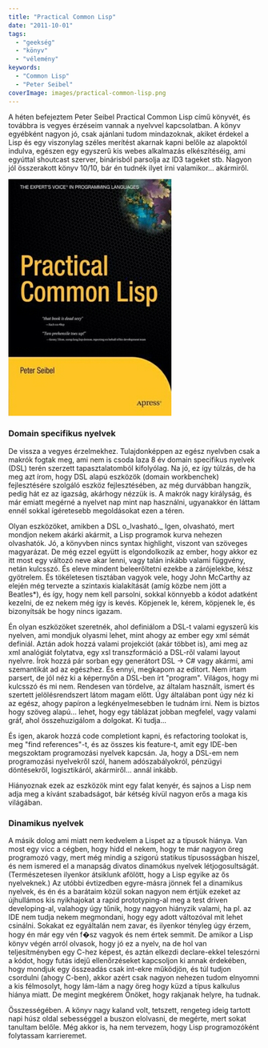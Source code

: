 ```yaml
---
title: "Practical Common Lisp"
date: "2011-10-01"
tags: 
  - "geekség"
  - "könyv"
  - "vélemény"
keywords:
  - "Common Lisp"
  - "Peter Seibel"
coverImage: images/practical-common-lisp.png
---
```


A héten befejeztem Peter Seibel Practical Common Lisp című könyvét, és továbbra is vegyes érzéseim vannak a nyelvvel kapcsolatban. A könyv egyébként nagyon jó, csak ajánlani tudom mindazoknak, akiket érdekel a Lisp és egy viszonylag széles merítést akarnak kapni belőle az alapoktól indulva, egészen egy egyszerű kis webes alkalmazás elkészítéséig, ami egyúttal shoutcast szerver, binárisból parsolja az ID3 tageket stb. Nagyon jól összerakott könyv 10/10, bár én tudnék ilyet írni valamikor... akármiről.

![pcommlisp](images/pcommlisp.jpg)

### Domain specifikus nyelvek

De vissza a vegyes érzelmekhez. Tulajdonképpen az egész nyelvben csak a makrók fogtak meg, ami nem is csoda laza 8 év domain specifikus nyelvek (DSL) terén szerzett tapasztalatomból kifolyólag. Na jó, ez így túlzás, de ha meg azt írom, hogy DSL alapú eszközök (domain workbenchek) fejlesztésére szolgáló eszköz fejlesztésében, az még durvábban hangzik, pedig hát ez az igazság, akárhogy nézzük is. A makrók nagy királyság, és már emiatt megérné a nyelvet nap mint nap használni, ugyanakkor én láttam ennél sokkal ígéretesebb megoldásokat ezen a téren.

Olyan eszközöket, amikben a DSL o_lvasható._ Igen, olvasható, mert mondjon nekem akárki akármit, a Lisp programok kurva nehezen olvashatók. Jó, a könyvben nincs syntax highlight, viszont van szöveges magyarázat. De még ezzel együtt is elgondolkozik az ember, hogy akkor ez itt most egy változó neve akar lenni, vagy talán inkább valami függvény, netán kulcsszó. És eleve mindent beleerőltetni ezekbe a zárójelekbe, kész gyötrelem. És tökéletesen tisztában vagyok vele, hogy John McCarthy az elején még tervezte a szintaxis kialakítását (amíg közbe nem jött a Beatles\*), és így, hogy nem kell parsolni, sokkal könnyebb a kódot adatként kezelni, de ez nekem még így is kevés. Köpjenek le, kérem, köpjenek le, és bizonyítsák be hogy nincs igazam.

Én olyan eszközöket szeretnék, ahol definiálom a DSL-t valami egyszerű kis nyelven, ami mondjuk olyasmi lehet, mint ahogy az ember egy xml sémát definiál. Aztán adok hozzá valami projekciót (akár többet is), ami meg az xml analógiát folytatva, egy xsl transzformáció a DSL-ről valami layout nyelvre. Írok hozzá pár sorban egy generátort DSL → C# vagy akármi, ami szemantikát ad az egészhez. És ennyi, megkapom az editort. Nem írtam parsert, de jól néz ki a képernyőn a DSL-ben írt "program". Világos, hogy mi kulcsszó és mi nem. Rendesen van tördelve, az általam használt, ismert és szertett jelölésrendszert látom magam előtt. Úgy általában pont úgy néz ki az egész, ahogy papíron a legkényelmesebben le tudnám írni. Nem is biztos hogy szöveg alapú... lehet, hogy egy táblázat jobban megfelel, vagy valami gráf, ahol összehuzigálom a dolgokat. Ki tudja...

És igen, akarok hozzá code completiont kapni, és refactoring toolokat is, meg "find references"-t, és az összes kis feature-t, amit egy IDE-ben megszoktam programozási nyelvek kapcsán. Ja, hogy a DSL-em nem programozási nyelvekről szól, hanem adószabályokról, pénzügyi döntésekről, logisztikáról, akármiről... annál inkább.

Hiányoznak ezek az eszközök mint egy falat kenyér, és sajnos a Lisp nem adja meg a kívánt szabadságot, bár kétség kívül nagyon erős a maga kis világában.

### Dinamikus nyelvek

A másik dolog ami miatt nem kedvelem a Lispet az a típusok hiánya. Van most egy vicc a cégben, hogy hidd el nekem, hogy te már nagyon öreg programozó vagy, mert még mindig a szigorú statikus típusosságban hiszel, és nem ismered el a manapság divatos dinamókus nyelvek létjogosultságát. (Természetesen ilyenkor átsiklunk afölött, hogy a Lisp egyike az ős nyelveknek.) Az utóbbi évtizedben egyre-másra jönnek fel a dinamikus nyelvek, és én és a barátaim közül sokan nagyon nem értjük ezeket az újhullámos kis nyikhajokat a rapid prototyping-al meg a test driven developing-al, valahogy úgy tűnik, hogy nagyon hiányzik valami, ha pl. az IDE nem tudja nekem megmondani, hogy egy adott változóval mit lehet csinálni. Sokakat ez egyáltalán nem zavar, és ilyenkor tényleg úgy érzem, hogy én már egy vén f�sz vagyok és nem értek semmit. De amikor a Lisp könyv végén arról olvasok, hogy jó ez a nyelv, na de hol van teljesítményben egy C-hez képest, és aztán elkezdi declare-ekkel teleszórni a kódot, hogy futás idejű ellenőrzéseket kapcsoljon ki annak érdekében, hogy mondjuk egy összeadás csak int-ekre működjön, és túl tudjon csordulni (ahogy C-ben), akkor azért csak nagyon nehezen tudom elnyomni a kis félmosolyt, hogy lám-lám a nagy öreg hogy küzd a típus kalkulus hiánya miatt. De megint megkérem Önöket, hogy rakjanak helyre, ha tudnak.

Összességében. A könyv nagy kaland volt, tetszett, rengeteg ideig tartott napi húsz oldal sebességgel a buszon elolvasni, de megérte, mert sokat tanultam belőle. Még akkor is, ha nem tervezem, hogy Lisp programozóként folytassam karrieremet.
